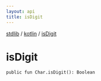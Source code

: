 ```yaml
---
layout: api
title: isDigit
---
```

[stdlib](../index.html) / [kotlin](index.html) / [isDigit](isDigit.html)

# isDigit

```
public fun Char.isDigit(): Boolean
```
